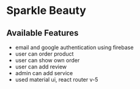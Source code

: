 # Sparkle Beauty



## Available Features

- email and google authentication using firebase
- user can order product
- user can show own order 
- user can add review
- admin can add service
- used material ui, react router v-5
